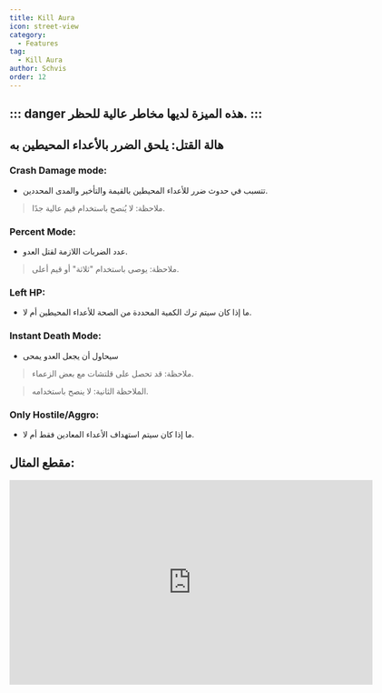 ```yaml
---
title: Kill Aura
icon: street-view
category:
  - Features
tag:
  - Kill Aura
author: Schvis
order: 12
---
```


::: danger هذه الميزة لديها مخاطر عالية للحظر.
:::
---
## هالة القتل: يلحق الضرر بالأعداء المحيطين به

### Crash Damage mode:
- تتسبب في حدوث ضرر للأعداء المحيطين بالقيمة والتأخير والمدى المحددين.
> ملاحظة: لا يُنصح باستخدام قيم عالية جدًا.
### Percent Mode:
- عدد الضربات اللازمة لقتل العدو.
>ملاحظة: يوصى باستخدام "ثلاثة" أو قيم أعلى.
### Left HP:
- ما إذا كان سيتم ترك الكمية المحددة من الصحة للأعداء المحيطين أم لا.
### Instant Death Mode:
- سيحاول أن يجعل العدو يمحى
> ملاحظة: قد تحصل على قلتشات مع بعض الزعماء.

> الملاحظة الثانية: لا ينصح باستخدامه.
### Only Hostile/Aggro:
- ما إذا كان سيتم استهداف الأعداء المعادين فقط أم لا.

## مقطع المثال:

<div class="iframe-container"><iframe width="640" height="360" src="https://www.youtube.com/embed/NiAh00VBy-w?list=PL5eI1Tb64p56g27qfYk7VuFTz4FK6YrKa" title="Korepi - Kill Aura" frameborder="0" allow="accelerometer; autoplay; clipboard-write; encrypted-media; gyroscope; picture-in-picture; web-share" allowfullscreen></iframe></div>




